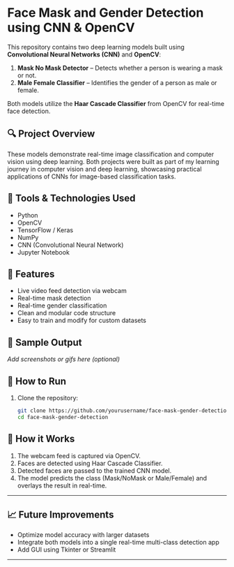# Face Mask and Gender Detection using CNN & OpenCV

This repository contains two deep learning models built using **Convolutional Neural Networks (CNN)** and **OpenCV**:

1. **Mask No Mask Detector** – Detects whether a person is wearing a mask or not.
2. **Male Female Classifier** – Identifies the gender of a person as male or female.

Both models utilize the **Haar Cascade Classifier** from OpenCV for real-time face detection.

## 🔍 Project Overview

These models demonstrate real-time image classification and computer vision using deep learning. Both projects were built as part of my learning journey in computer vision and deep learning, showcasing practical applications of CNNs for image-based classification tasks.

## 📁 Tools & Technologies Used

- Python
- OpenCV
- TensorFlow / Keras
- NumPy
- CNN (Convolutional Neural Network)
- Jupyter Notebook

## 🎯 Features

- Live video feed detection via webcam
- Real-time mask detection
- Real-time gender classification
- Clean and modular code structure
- Easy to train and modify for custom datasets

## 📸 Sample Output

*Add screenshots or gifs here (optional)*

## 🚀 How to Run

1. Clone the repository:
   ```bash
   git clone https://github.com/yourusername/face-mask-gender-detection.git
   cd face-mask-gender-detection


## 🧠 How it Works

1. The webcam feed is captured via OpenCV.
2. Faces are detected using Haar Cascade Classifier.
3. Detected faces are passed to the trained CNN model.
4. The model predicts the class (Mask/NoMask or Male/Female) and overlays the result in real-time.

---

## 📈 Future Improvements

- Optimize model accuracy with larger datasets
- Integrate both models into a single real-time multi-class detection app
- Add GUI using Tkinter or Streamlit

---
